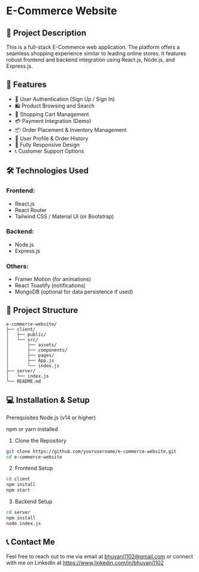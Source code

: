 # E-Commerce Website

## 🛒 Project Description

This is a full-stack E-Commerce web application. The platform offers a seamless shopping experience similar to leading online stores. It features robust frontend and backend integration using React.js, Node.js, and Express.js.

## 🚀 Features

- 🔑 User Authentication (Sign Up / Sign In)
- 🛍️ Product Browsing and Search
- 🛒 Shopping Cart Management
- 💳 Payment Integration (Demo)
- 📦 Order Placement & Inventory Management
- 👤 User Profile & Order History
- 🎨 Fully Responsive Design
- 📞 Customer Support Options

## 🛠️ Technologies Used

### Frontend:
- React.js
- React Router
- Tailwind CSS / Material UI (or Bootstrap)

### Backend:
- Node.js
- Express.js

### Others:
- Framer Motion (for animations)
- React Toastify (notifications)
- MongoDB (optional for data persistence if used)

## 📁 Project Structure

```plaintext
e-commerce-website/
├── client/
│   ├── public/
│   └── src/
│       ├── assets/
│       ├── components/
│       ├── pages/
│       ├── App.js
│       └── index.js
├── server/
│   └── index.js
└── README.md
```
## 💻 Installation & Setup
Prerequisites
Node.js (v14 or higher)

npm or yarn installed

1. Clone the Repository

```bash 
git clone https://github.com/yourusername/e-commerce-website.git
cd e-commerce-website
```
2. Frontend Setup
```bash
cd client
npm install
npm start
```
3. Backend Setup
```bash
cd server
npm install
node index.js
```

## 📞 Contact Me
Feel free to reach out to me via email at bhuvani1102@gmail.com or connect with me on LinkedIn at https://www.linkedin.com/in/bhuvani1102
